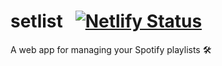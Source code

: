 # setlist &nbsp; [![Netlify Status](https://api.netlify.com/api/v1/badges/c6d7cd7a-1ac8-49ae-a447-0b3087e703ff/deploy-status)](https://app.netlify.com/sites/epic-perlman-fd3a96/deploys)
A web app for managing your Spotify playlists 🛠
